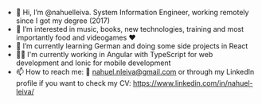 - 👋 Hi, I’m @nahuelleiva. System Information Engineer, working remotely since I got my degree (2017)
- 👀 I’m interested in music, books, new technologies, training and most importantly food and videogames ♥
- 🌱 I’m currently learning German and doing some side projects in React
- 👷‍♂️ I'm currently working in Angular with TypeScript for web development and Ionic for mobile development
- 📫 How to reach me: 📨 nahuel.nleiva@gmail.com or through my LinkedIn profile if you want to check my CV: https://www.linkedin.com/in/nahuel-leiva/

<!---
nahuelleiva/nahuelleiva is a ✨ special ✨ repository because its `README.md` (this file) appears on your GitHub profile.
You can click the Preview link to take a look at your changes.
--->
